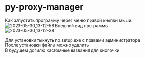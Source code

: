 # py-proxy-manager
Как запустить программу через меню правой кнопки мыши:  
![2023-05-30_13-12-58](https://github.com/N0rmalUser/py-proxy-manager/assets/104172267/5d093536-bc1b-4ab6-9830-1b48209eae06)
Внешний вид программы:  
![2023-05-30_13-12-38](https://github.com/N0rmalUser/py-proxy-manager/assets/104172267/544f5f9e-eeae-4736-97eb-67b7915875fe)

Для установки тыкнуть по setup.exe с правами администратора  
После установки файлы можно удалить  
В будущем допилю кастомные названия для кнопочки  
